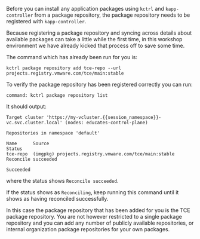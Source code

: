 Before you can install any application packages using `kctrl` and
`kapp-controller` from a package repository, the package repository needs to be
registered with `kapp-controller`.

Because registering a package repository and syncing across details about
available packages can take a little while the first time, in this workshop
environment we have already kicked that process off to save some time.

The command which has already been run for you is:

```
kctrl package repository add tce-repo --url projects.registry.vmware.com/tce/main:stable
```

To verify the package repository has been registered correctly you can run:

```terminal:execute
command: kctrl package repository list
```

It should output:

```
Target cluster 'https://my-vcluster.{{session_namespace}}-vc.svc.cluster.local' (nodes: educates-control-plane)

Repositories in namespace 'default'

Name      Source                                                 Status  
tce-repo  (imgpkg) projects.registry.vmware.com/tce/main:stable  Reconcile succeeded  

Succeeded
```

where the status shows `Reconcile succeeded`.

If the status shows as `Reconciling`, keep running this command until it shows
as having reconciled successfully.

In this case the package repository that has been added for you is the TCE
package repository. You are not however restricted to a single package
repository and you can add any number of publicly available repositories, or
internal organization package repositories for your own packages.
